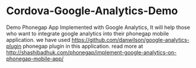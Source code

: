# Cordova-Google-Analytics-Demo
Demo Phonegap App Implemented with Google Analytics, It will help those who want to integrate google analytics into their phonegap mobile application. we have used https://github.com/danwilson/google-analytics-plugin phonegap plugin in this application. read more at http://shashibadhuk.com/phonegap/implement-google-analytics-on-phonegap-mobile-app/
